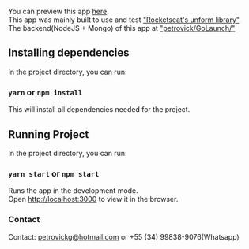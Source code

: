 You can preview this app [here](https://afternoon-tor-24444.herokuapp.com/).
<br>This app was mainly built to use and test ["Rocketseat's unform library"](https://github.com/Rocketseat/unform).
<br> The backend(NodeJS + Mongo) of this app at ["petrovick/GoLaunch/"](https://github.com/petrovick/GoLaunch/)

## Installing dependencies

In the project directory, you can run:

### `yarn` or `npm install`

This will install all dependencies needed for the project.

## Running Project

In the project directory, you can run:

### `yarn start` or `npm start`

Runs the app in the development mode.<br>
Open [http://localhost:3000](http://localhost:3000) to view it in the browser.

### Contact

Contact: petrovickg@hotmail.com or +55 (34) 99838-9076(Whatsapp)
